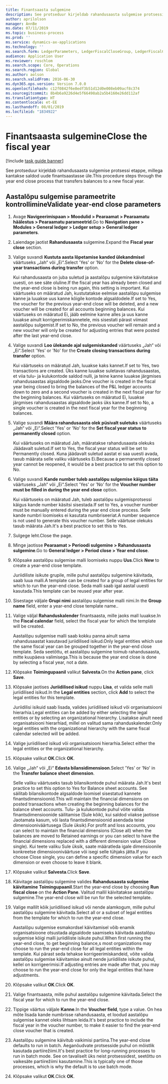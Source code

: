 ```yaml
---
title: Finantsaasta sulgemine
description: See protseduur kirjeldab rahandusaasta sulgemise protsessi etappe, millega kantakse saldod uude finantsaastasse üle.
author: aprilolson
manager: AnnBe
ms.date: 07/11/2019
ms.topic: business-process
ms.prod: ''
ms.service: dynamics-ax-applications
ms.technology: ''
ms.search.form: LedgerParameters, LedgerFiscalCloseGroup, LedgerFiscalCloseAddLedger, SysLookupMultiSelectGrid, LedgerFiscalCloseRunGroup
audience: Application User
ms.reviewer: roschlom
ms.search.scope: Core, Operations
ms.search.region: Global
ms.author: aolson
ms.search.validFrom: 2016-06-30
ms.dyn365.ops.version: Version 7.0.0
ms.openlocfilehash: c12f0842f6e8edf3b51d12d0e008eb09acf8c374
ms.sourcegitcommit: 8b4b6a9226d4e5f66498ab2a5b4160e26dd112af
ms.translationtype: HT
ms.contentlocale: et-EE
ms.lasthandoff: 08/01/2019
ms.locfileid: "1834922"
---
```

# <a name="close-the-fiscal-year"></a><span data-ttu-id="37729-103">Finantsaasta sulgemine</span><span class="sxs-lookup"><span data-stu-id="37729-103">Close the fiscal year</span></span>

[!include [task guide banner](../../includes/task-guide-banner.md)]

<span data-ttu-id="37729-104">See protseduur kirjeldab rahandusaasta sulgemise protsessi etappe, millega kantakse saldod uude finantsaastasse üle.</span><span class="sxs-lookup"><span data-stu-id="37729-104">This procedure steps through the year end close process that transfers balances to a new fiscal year.</span></span>


## <a name="validate-year-end-close-parameters"></a><span data-ttu-id="37729-105">Aastalõpu sulgemise parameetrite kontrollimine</span><span class="sxs-lookup"><span data-stu-id="37729-105">Validate year-end close parameters</span></span>
1. <span data-ttu-id="37729-106">Avage **Navigeerimispaan > Moodulid > Pearaamat > Pearaamatu häälestus > Pearaamatu parameetrid**.</span><span class="sxs-lookup"><span data-stu-id="37729-106">Go to **Navigation pane > Modules > General ledger > Ledger setup > General ledger parameters**.</span></span>
2. <span data-ttu-id="37729-107">Laiendage jaotist **Rahandusaasta** sulgemine.</span><span class="sxs-lookup"><span data-stu-id="37729-107">Expand the **Fiscal year close** section.</span></span>
3. <span data-ttu-id="37729-108">Valige suvandi **Kustuta aasta lõpetamise kanded ülekandmisel** väärtuseks „Jah“ või „Ei“.</span><span class="sxs-lookup"><span data-stu-id="37729-108">Select 'Yes' or 'No' for the **Delete close-of-year transactions during transfer** option.</span></span>
    
    <span data-ttu-id="37729-109">Kui rahandusaasta on juba suletud ja aastalõpu sulgemine käivitatakse uuesti, on see säte oluline.</span><span class="sxs-lookup"><span data-stu-id="37729-109">If the fiscal year has already been closed and the year-end close is being run again, this setting is important.</span></span> <span data-ttu-id="37729-110">Kui väärtuseks on määratud Jah, kustutatakse eelmise aastalõpu sulgemise kanne ja luuakse uus kanne kõigile kontode algsaldodele.</span><span class="sxs-lookup"><span data-stu-id="37729-110">If set to Yes, the voucher for the previous year-end close will be deleted, and a new voucher will be created for all accounts beginning balances.</span></span> <span data-ttu-id="37729-111">Kui väärtuseks on määratud Ei, jääb eelmine kanne alles ja uus kanne luuakse ainult korrigeerimiskannetele, mis sisestati pärast viimast aastalõpu sulgemist.</span><span class="sxs-lookup"><span data-stu-id="37729-111">If set to No, the previous voucher will remain and a new voucher will only be created for adjusting entries that were posted after the last year-end close.</span></span>

4. <span data-ttu-id="37729-112">Valige suvandi **Loo ülekande ajal sulgemiskanded** väärtuseks „Jah“ või „Ei“.</span><span class="sxs-lookup"><span data-stu-id="37729-112">Select 'Yes' or 'No' for the **Create closing transactions during transfer** option.</span></span>

    <span data-ttu-id="37729-113">Kui väärtuseks on määratud Jah, luuakse kaks kannet.</span><span class="sxs-lookup"><span data-stu-id="37729-113">If set to Yes, two transactions are created.</span></span> <span data-ttu-id="37729-114">Üks kanne luuakse suletavas rahandusaastas, et viia tulu- ja kulukontode saldod nulli, ja teine kanne luuakse järgmises rahandusaastas algsaldode jaoks.</span><span class="sxs-lookup"><span data-stu-id="37729-114">One voucher is created in the fiscal year being closed to bring the balances of the P&L ledger accounts down to zero and a second voucher is created in the next fiscal year for the beginning balances.</span></span> <span data-ttu-id="37729-115">Kui väärtuseks on määratud Ei, luuakse järgmises rahandusaastas algsaldode jaoks üks kanne.</span><span class="sxs-lookup"><span data-stu-id="37729-115">If set to No, a single voucher is created in the next fiscal year for the beginning balances.</span></span>  

5. <span data-ttu-id="37729-116">Valige suvandi **Määra rahandusaasta olek püsivalt suletuks** väärtuseks „Jah“ või „Ei“.</span><span class="sxs-lookup"><span data-stu-id="37729-116">Select 'Yes' or 'No' for the **Set fiscal year status to permanently closed** option.</span></span>

    <span data-ttu-id="37729-117">Kui väärtuseks on määratud Jah, määratakse rahandusaasta olekuks Jäädavalt suletud.</span><span class="sxs-lookup"><span data-stu-id="37729-117">If set to Yes, the fiscal year status will be set to Permanently closed.</span></span>  <span data-ttu-id="37729-118">Kuna jäädavalt suletud aastat ei saa uuesti avada, tasub määrata selle valiku väärtuseks Ei.</span><span class="sxs-lookup"><span data-stu-id="37729-118">Because a permanently closed year cannot be reopened, it would be a best practice to set this option to No.</span></span>  

6. <span data-ttu-id="37729-119">Valige suvandi **Kande number tuleb aastalõpu sulgemise käigus täita** väärtuseks „Jah“ või „Ei“.</span><span class="sxs-lookup"><span data-stu-id="37729-119">Select 'Yes' or 'No' for the **Voucher number must be filled in during the year end close** option.</span></span>

    <span data-ttu-id="37729-120">Kui väärtuseks on määratud Jah, tuleb aastalõpu sulgemisprotsessi käigus kande number käsitsi sisestada.</span><span class="sxs-lookup"><span data-stu-id="37729-120">If set to Yes, a voucher number must be manually entered during the year end close process.</span></span> <span data-ttu-id="37729-121">Selle kande numbri loomiseks ei kasutata numbriseeriat.</span><span class="sxs-lookup"><span data-stu-id="37729-121">A number sequence is not used to generate this voucher number.</span></span> <span data-ttu-id="37729-122">Selle väärtuse olekuks tasub määrata Jah.</span><span class="sxs-lookup"><span data-stu-id="37729-122">It's a best practice to set this to Yes.</span></span>  

7. <span data-ttu-id="37729-123">Sulgege leht.</span><span class="sxs-lookup"><span data-stu-id="37729-123">Close the page.</span></span>
8. <span data-ttu-id="37729-124">Minge jaotisse **Pearaamat > Perioodi sulgemine > Rahandusaasta sulgemine**.</span><span class="sxs-lookup"><span data-stu-id="37729-124">Go to **General ledger > Period close > Year end close**.</span></span>
9. <span data-ttu-id="37729-125">Klõpsake aastalõpu sulgemise malli loomiseks nuppu **Uus**.</span><span class="sxs-lookup"><span data-stu-id="37729-125">Click **New** to create a year-end close template.</span></span>

    <span data-ttu-id="37729-126">Juriidiliste isikute grupile, mille puhul aastalõpu sulgemine käivitada, saab luua malli.</span><span class="sxs-lookup"><span data-stu-id="37729-126">A template can be created for a group of legal entities for which to run the year-end close.</span></span> <span data-ttu-id="37729-127">Seda malli saab igal aastal uuesti kasutada.</span><span class="sxs-lookup"><span data-stu-id="37729-127">This template can be reused year after year.</span></span>  

10. <span data-ttu-id="37729-128">Sisestage väljale **Grupi nimi** aastalõpu sulgemise malli nimi.</span><span class="sxs-lookup"><span data-stu-id="37729-128">In the **Group name** field, enter a year-end close template name..</span></span>
11. <span data-ttu-id="37729-129">Valige väljal **Rahanduskalender** finantsaasta, mille jaoks mall luuakse.</span><span class="sxs-lookup"><span data-stu-id="37729-129">In the **Fiscal calendar** field, select the fiscal year for which the template will be created.</span></span>

    <span data-ttu-id="37729-130">Aastalõpu sulgemise malli saab kokku panna ainult sama rahandusaastat kasutavad juriidilised isikud.</span><span class="sxs-lookup"><span data-stu-id="37729-130">Only legal entities which use the same fiscal year can be grouped together in the year-end close template.</span></span> <span data-ttu-id="37729-131">Seda seetõttu, et aastalõpu sulgemine toimub rahandusaasta, mitte kuupäeva valimisega.</span><span class="sxs-lookup"><span data-stu-id="37729-131">This is because the year end close is done by selecting a fiscal year, not a date.</span></span>  

12. <span data-ttu-id="37729-132">Klõpsake **Toimingupaanil** valikut **Salvesta**.</span><span class="sxs-lookup"><span data-stu-id="37729-132">On the **Action pane**, click **Save**.</span></span>
13. <span data-ttu-id="37729-133">Klõpsake jaotises **Juriidilised isikud** nuppu **Lisa**, et valida selle malli juriidilised isikud.</span><span class="sxs-lookup"><span data-stu-id="37729-133">In the **Legal entities** section, click **Add** to select the legal entities for this template.</span></span>
    
    <span data-ttu-id="37729-134">Juriidilisi isikuid saab lisada, valides juriidilised isikud või organisatsiooni hierarhia.</span><span class="sxs-lookup"><span data-stu-id="37729-134">Legal entities can be added by either selecting the legal entities or by selecting an organizational hierarchy.</span></span>  <span data-ttu-id="37729-135">Lisatakse ainult need organisatsiooni hierarhiad, millel on valitud sama rahanduskalender.</span><span class="sxs-lookup"><span data-stu-id="37729-135">Only legal entities with the organizational hierarchy with the same fiscal calendar selected will be added.</span></span>  

14. <span data-ttu-id="37729-136">Valige juriidilised isikud või organisatsiooni hierarhia.</span><span class="sxs-lookup"><span data-stu-id="37729-136">Select either the legal entities or the organizational hierarchy.</span></span>
15. <span data-ttu-id="37729-137">Klõpsake valikut **OK**.</span><span class="sxs-lookup"><span data-stu-id="37729-137">Click **OK**.</span></span>
16. <span data-ttu-id="37729-138">Valige „Jah“ või „Ei“ **Edasta bilansidimensioon**.</span><span class="sxs-lookup"><span data-stu-id="37729-138">Select 'Yes' or 'No' in the **Transfer balance sheet dimension**.</span></span>

    <span data-ttu-id="37729-139">Selle valiku väärtuseks tasub bilansikontode puhul määrata Jah.</span><span class="sxs-lookup"><span data-stu-id="37729-139">It's best practice to set this option to Yes for Balance sheet accounts.</span></span> <span data-ttu-id="37729-140">See säilitab bilansikontode algsaldode loomisel sisestatud kannete finantsdimensioonid.</span><span class="sxs-lookup"><span data-stu-id="37729-140">This will maintain the financial dimensions on posted transactions when creating the beginning balances for the balance sheet accounts.</span></span> <span data-ttu-id="37729-141">Tulu- ja kulukontode puhul võite valida finantsdimensioonide säilitamise (Sule kõik), kui saldod viiakse jaotisse Jaotamata kasum, või lasta finantsdimensioonid asendada teise dimensiooniväärtusega (Sule üksik).</span><span class="sxs-lookup"><span data-stu-id="37729-141">For profit and loss accounts, you can select to maintain the financial dimensions (Close all) when the balances are moved to Retained earnings or you can select to have the financial dimensions replaced with a different dimension value (Close single).</span></span> <span data-ttu-id="37729-142">Kui teete valiku Sule üksik, saate määratleda igale dimensioonile konkreetse dimensiooniväärtuse või isegi selle tühjaks jätta.</span><span class="sxs-lookup"><span data-stu-id="37729-142">If you choose Close single, you can define a specific dimension value for each dimension or even choose to leave it blank.</span></span>  

17. <span data-ttu-id="37729-143">Klõpsake valikut **Salvesta**.</span><span class="sxs-lookup"><span data-stu-id="37729-143">Click **Save**.</span></span>
18. <span data-ttu-id="37729-144">Käivitage aastalõpu sulgemine valides **Rahandusaasta sulgemise käivitamine** **Toimingupaanil**.</span><span class="sxs-lookup"><span data-stu-id="37729-144">Start the year-end close by choosing **Run fiscal close** on the **Action Pane**.</span></span> <span data-ttu-id="37729-145">Valitud mallil käivitatakse aastalõpu sulgemine.</span><span class="sxs-lookup"><span data-stu-id="37729-145">The year-end close will be run for the selected template.</span></span>  
19. <span data-ttu-id="37729-146">Valige mallilt kõik juriidilised isikud või nende alamkogum, mille puhul aastalõpu sulgemine käivitada.</span><span class="sxs-lookup"><span data-stu-id="37729-146">Select all or a subset of legal entities from the template for which to run the year-end close.</span></span>

    <span data-ttu-id="37729-147">Aastalõpu sulgemise esmakordsel käivitamisel võib enamik organisatsioone otsustada algsaldode saamiseks käivitada aastalõpu sulgemise kõigi malli juriidiliste isikute puhul.</span><span class="sxs-lookup"><span data-stu-id="37729-147">When first running the year-end close, to get beginning balance,s most organizations may choose to run the year-end close for all legal entities within the template.</span></span> <span data-ttu-id="37729-148">Kui pärast seda tehakse korrigeerimiskandeid, võite valida aastalõpu sulgemise käivitamise ainult nende juriidiliste isikute puhul, kellel on korrigeerimisi.</span><span class="sxs-lookup"><span data-stu-id="37729-148">If adjusting entries are made after that, you may choose to run the year-end close for only the legal entities that have adjustments.</span></span>  

20. <span data-ttu-id="37729-149">Klõpsake valikut **OK**.</span><span class="sxs-lookup"><span data-stu-id="37729-149">Click **OK**.</span></span>
21. <span data-ttu-id="37729-150">Valige finantsaasta, mille puhul aastalõpu sulgemine käivitada.</span><span class="sxs-lookup"><span data-stu-id="37729-150">Select the fiscal year for which to run the year-end close.</span></span>
22. <span data-ttu-id="37729-151">Tippige väärtus väljale **Kanne**.</span><span class="sxs-lookup"><span data-stu-id="37729-151">In the **Voucher field**, type a value.</span></span> <span data-ttu-id="37729-152">On hea mõte lisada kande numbrisse rahandusaasta, et loodud aastalõpu sulgemise kannet oleks lihtsam leida.</span><span class="sxs-lookup"><span data-stu-id="37729-152">It's best practice to include the fiscal year in the voucher number, to make it easier to find the year-end close voucher that is created.</span></span>  
23. <span data-ttu-id="37729-153">Aastalõpu sulgemine käivitub vaikimisi partiina.</span><span class="sxs-lookup"><span data-stu-id="37729-153">The year-end close defaults to run in batch.</span></span> <span data-ttu-id="37729-154">Aeganõudvate protsesside puhul on mõistlik kasutada partiirežiimi.</span><span class="sxs-lookup"><span data-stu-id="37729-154">It's best practice for long-running processes to run in batch mode.</span></span> <span data-ttu-id="37729-155">See on tavaliselt üks neist protsessidest, seetõttu on vaikesäte partiirežiimi kasutamine.</span><span class="sxs-lookup"><span data-stu-id="37729-155">This is typically one of those processes, which is why the default is to use batch mode.</span></span>  
24. <span data-ttu-id="37729-156">Klõpsake valikut **OK**.</span><span class="sxs-lookup"><span data-stu-id="37729-156">Click **OK**.</span></span>

